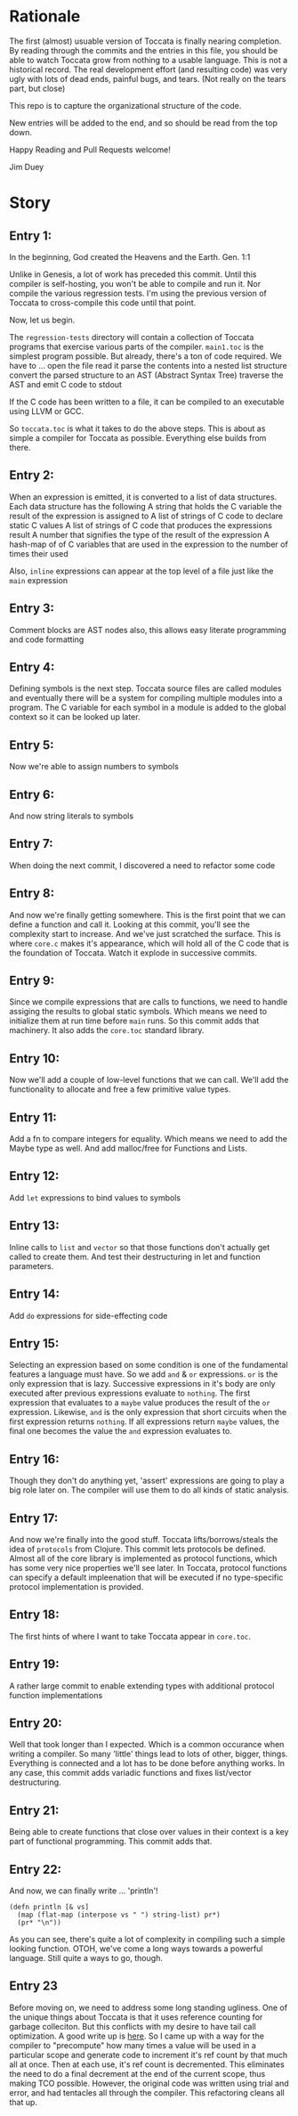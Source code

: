 # Rationale

The first (almost) usuable version of Toccata is finally nearing completion. By reading
through the commits and the entries in this file, you should be able to watch Toccata
grow from nothing to a usable language. This is not a historical record. The real
development effort (and resulting code) was very ugly with lots of dead ends, painful bugs,
and tears. (Not really on the tears part, but close)

This repo is to capture the organizational structure of the code.

New entries will be added to the end, and so should be read from the top down.

Happy Reading and Pull Requests welcome!

Jim Duey

# Story

## Entry 1:

In the beginning, God created the Heavens and the Earth. Gen. 1:1

Unlike in Genesis, a lot of work has preceded this commit. Until this compiler is
self-hosting, you won't be able to compile and run it. Nor compile the various regression
tests. I'm using the previous version of Toccata to cross-compile this code until that point.

Now, let us begin.

The `regression-tests` directory will contain a collection of Toccata programs that
exercise various parts of the compiler. `main1.toc` is the simplest program possible.
But already, there's a ton of code required. We have to ...
    open the file
    read it
    parse the contents into a nested list structure
    convert the parsed structure to an AST (Abstract Syntax Tree)
    traverse the AST and emit C code to stdout

If the C code has been written to a file, it can be compiled to an executable using
LLVM or GCC.

So `toccata.toc` is what it takes to do the above steps. This is about as simple a
compiler for Toccata as possible. Everything else builds from there.


## Entry 2:

When an expression is emitted, it is converted to a list of data structures. Each data structure
has the following
    A string that holds the C variable the result of the expression is assigned to
    A list of strings of C code to declare static C values
    A list of strings of C code that produces the expressions result
    A number that signifies the type of the result of the expression
    A hash-map of of C variables that are used in the expression to the number of times their used

Also, `inline` expressions can appear at the top level of a file just like the `main` expression

## Entry 3:

Comment blocks are AST nodes also, this allows easy literate programming and code formatting

## Entry 4:

Defining symbols is the next step. Toccata source files are called modules and eventually there will be
a system for compiling multiple modules into a program. The C variable for each symbol in a module
is added to the global context so it can be looked up later.

## Entry 5:

Now we're able to assign numbers to symbols

## Entry 6:

And now string literals to symbols

## Entry 7:

When doing the next commit, I discovered a need to refactor some code

## Entry 8:

And now we're finally getting somewhere. This is the first point that we can define a function and call it. Looking at this commit, you'll see the complexity start to increase. And we've just scratched the surface. This is where `core.c` makes it's appearance, which will hold all of the C code that is the foundation of Toccata. Watch it explode in successive commits.

## Entry 9:

Since we compile expressions that are calls to functions, we need to handle assiging the results to global static symbols. Which means we need to initialize them at run time before `main` runs. So this commit adds that machinery. It also adds the `core.toc` standard library.

## Entry 10:

Now we'll add a couple of low-level functions that we can call. We'll add the functionality to allocate and free a few primitive value types.

## Entry 11:

Add a fn to compare integers for equality. Which means we need to add the Maybe type as well. And add malloc/free for Functions and Lists.

## Entry 12:

Add `let` expressions to bind values to symbols

## Entry 13:

Inline calls to `list` and `vector` so that those functions don't actually get called to create them. And test their destructuring in let and function parameters.

## Entry 14:

Add `do` expressions for side-effecting code

## Entry 15:

Selecting an expression based on some condition is one of the fundamental features a language must have. So we add `and` & `or` expressions. `or` is the only expression that is lazy. Successive expressions in it's body are only executed after previous expressions evaluate to `nothing`. The first expression that evaluates to a `maybe` value produces the result of the `or` expression. Likewise, `and` is the only expression that short circuits when the first expression returns `nothing`. If all expressions return `maybe` values, the final one becomes the value the `and` expression evaluates to.

## Entry 16:

Though they don't do anything yet, 'assert' expressions are going to play a big role later on. The compiler will use them to do all kinds of static analysis.

## Entry 17:

And now we're finally into the good stuff. Toccata lifts/borrows/steals the idea of `protocols` from Clojure. This commit lets protocols be defined. Almost all of the core library is implemented as protocol functions, which has some very nice properties we'll see later. In Toccata, protocol functions can specify a default impleenation that will be executed if no type-specific protocol implementation is provided.

## Entry 18:

The first hints of where I want to take Toccata appear in `core.toc`.

## Entry 19:

A rather large commit to enable extending types with additional protocol function implementations

## Entry 20:

Well that took longer than I expected. Which is a common occurance when writing a compiler. So many 'little' things lead to lots of other, bigger, things. Everything is connected and a lot has to be done before anything works. In any case, this commit adds variadic functions and fixes list/vector destructuring.

## Entry 21:

Being able to create functions that close over values in their context is a key part of functional programming. This commit adds that.

## Entry 22:

And now, we can finally write ...  'println'!

    (defn println [& vs]
      (map (flat-map (interpose vs " ") string-list) pr*)
      (pr* "\n"))
      
As you can see, there's quite a lot of complexity in compiling such a simple looking function. OTOH, we've come a long ways towards a powerful language. Still quite a ways to go, though.

## Entry 23

Before moving on, we need to address some long standing ugliness. One of the unique things about Toccata is that it uses reference counting for garbage colleciton. But this conflicts with my desire to have tail call optimization. A good write up is [here](http://devetc.org/code/2014/05/24/tail-recursion-objc-and-arc.html). So I came up with a way for the compiler to "precompute" how many times a value will be used in a particular scope and generate code to increment it's ref count by that much all at once. Then at each use, it's ref count is decremented. This eliminates the need to do a final decrement at the end of the current scope, thus making TCO possible. However, the original code was written using trial and error, and had tentacles all through the compiler. This refactoring cleans all that up.